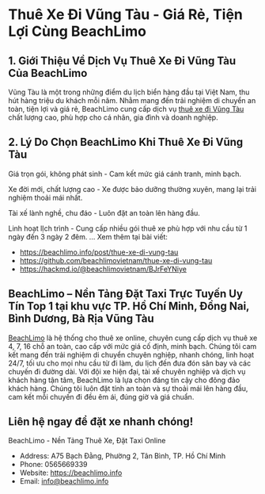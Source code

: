 # Thuê Xe Đi Vũng Tàu - Giá Rẻ, Tiện Lợi Cùng BeachLimo
## 1. Giới Thiệu Về Dịch Vụ Thuê Xe Đi Vũng Tàu Của BeachLimo
Vũng Tàu là một trong những điểm du lịch biển hàng đầu tại Việt Nam, thu hút hàng triệu du khách mỗi năm. Nhằm mang đến trải nghiệm di chuyển an toàn, tiện lợi và giá rẻ, BeachLimo cung cấp dịch vụ [thuê xe đi Vũng Tàu](https://beachlimo.info/post/thue-xe-di-vung-tau) chất lượng cao, phù hợp cho cá nhân, gia đình và doanh nghiệp.
## 2. Lý Do Chọn BeachLimo Khi Thuê Xe Đi Vũng Tàu
Giá trọn gói, không phát sinh - Cam kết mức giá cánh tranh, minh bạch.

Xe đời mới, chất lượng cao - Xe được bảo dưỡng thường xuyên, mang lại trải nghiệm thoải mái nhất.

Tài xế lành nghề, chu đáo - Luôn đặt an toàn lên hàng đầu.

Linh hoạt lỊch trình - Cung cấp nhiều gói thuê xe phù hợp với nhu cầu từ 1 ngày đến 3 ngày 2 đêm.
...
Xem thêm tại bài viết: 
* https://beachlimo.info/post/thue-xe-di-vung-tau
* https://github.com/beachlimovietnam/thue-xe-di-vung-tau
* https://hackmd.io/@beachlimovietnam/BJrFeYNiye

## BeachLimo – Nền Tảng Đặt Taxi Trực Tuyến Uy Tín Top 1 tại khu vực TP. Hồ Chí Minh, Đồng Nai, Bình Dương, Bà Rịa Vũng Tàu
[BeachLimo](https://beachlimo.info) là hệ thống cho thuê xe online, chuyên cung cấp dịch vụ thuê xe 4, 7, 16 chỗ an toàn, cao cấp với mức giá cố định, minh bạch. Chúng tôi cam kết mang đến trải nghiệm di chuyển chuyên nghiệp, nhanh chóng, linh hoạt 24/7, tối ưu cho mọi nhu cầu từ đi làm, du lịch đến đưa đón sân bay và các chuyến đi đường dài.
Với đội xe hiện đại, tài xế chuyên nghiệp và dịch vụ khách hàng tận tâm, BeachLimo là lựa chọn đáng tin cậy cho đông đảo khách hàng. Chúng tôi luôn đặt tính an toàn và sự thoải mái lên hàng đầu, cam kết mỗi chuyến đi đều êm ái, đúng giờ và giá chuẩn.

## Liên hệ ngay để đặt xe nhanh chóng!
BeachLimo - Nền Tảng Thuê Xe, Đặt Taxi Online
- Address: A75 Bạch Đằng, Phường 2, Tân Bình, TP. Hồ Chí Minh
- Phone: 0565669339
- Website: https://beachlimo.info
- Email: info@beachlimo.info
